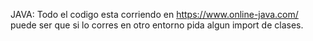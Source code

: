JAVA:
Todo el codigo esta corriendo en https://www.online-java.com/ puede ser que si lo corres en otro entorno pida algun import de clases.
